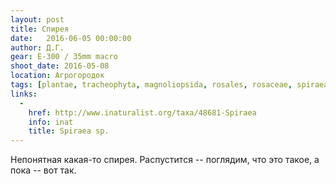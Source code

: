 ```yaml
---
layout: post
title: Спирея
date:   2016-06-05 00:00:00
author: Д.Г.
gear: E-300 / 35mm macro
shoot_date: 2016-05-08
location: Агрогородок
tags: [plantae, tracheophyta, magnoliopsida, rosales, rosaceae, spiraea]
links:
  -
    href: http://www.inaturalist.org/taxa/48681-Spiraea
    info: inat
    title: Spiraea sp.
---
```


Непонятная какая-то спирея. Распустится -- поглядим, что это такое, а пока -- вот так.
